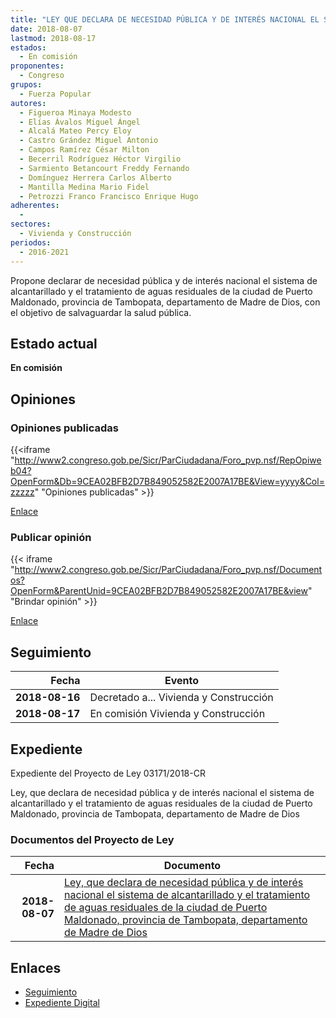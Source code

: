 ```yaml
---
title: "LEY QUE DECLARA DE NECESIDAD PÚBLICA Y DE INTERÉS NACIONAL EL SISTEMA DE ALCANTARILLADO Y EL TRATAMIENTO DE AGUAS RESIDUALES DE LA CIUDAD DE PUERTO MALDONADO, PROVINCIA DE TAMBOPATA, DEPARTAMENTO DE MADRE DE DIOS"
date: 2018-08-07
lastmod: 2018-08-17
estados: 
  - En comisión
proponentes: 
  - Congreso
grupos: 
  - Fuerza Popular
autores: 
  - Figueroa Minaya Modesto
  - Elías Ávalos Miguel Ángel
  - Alcalá Mateo Percy Eloy
  - Castro Grández Miguel Antonio
  - Campos Ramírez César Milton
  - Becerril Rodríguez Héctor Virgilio
  - Sarmiento Betancourt Freddy Fernando
  - Domínguez Herrera Carlos Alberto
  - Mantilla Medina Mario Fidel
  - Petrozzi Franco Francisco Enrique Hugo
adherentes: 
  - 
sectores: 
  - Vivienda y Construcción
periodos: 
  - 2016-2021
---
```


Propone declarar de necesidad pública y de interés nacional el sistema de alcantarillado y el tratamiento de aguas residuales de la ciudad de Puerto Maldonado, provincia de Tambopata, departamento de Madre de Dios, con el objetivo de salvaguardar la salud pública.


## Estado actual

**En comisión**

## Opiniones

### Opiniones publicadas

{{<iframe "http://www2.congreso.gob.pe/Sicr/ParCiudadana/Foro_pvp.nsf/RepOpiweb04?OpenForm&Db=9CEA02BFB2D7B849052582E2007A17BE&View=yyyy&Col=zzzzz" "Opiniones publicadas" >}}

[Enlace](http://www2.congreso.gob.pe/Sicr/ParCiudadana/Foro_pvp.nsf/RepOpiweb04?OpenForm&Db=9CEA02BFB2D7B849052582E2007A17BE&View=yyyy&Col=zzzzz)
### Publicar opinión

{{< iframe "http://www2.congreso.gob.pe/Sicr/ParCiudadana/Foro_pvp.nsf/Documentos?OpenForm&ParentUnid=9CEA02BFB2D7B849052582E2007A17BE&view" "Brindar opinión" >}}

[Enlace](http://www2.congreso.gob.pe/Sicr/ParCiudadana/Foro_pvp.nsf/Documentos?OpenForm&ParentUnid=9CEA02BFB2D7B849052582E2007A17BE&view)

## Seguimiento

| Fecha | Evento |
|------:|--------|
| **2018-08-16** | Decretado a... Vivienda y Construcción|
| **2018-08-17** | En comisión Vivienda y Construcción|


## Expediente

Expediente del Proyecto de Ley 03171/2018-CR

Ley, que declara de necesidad pública y de interés nacional el sistema de alcantarillado y el tratamiento de aguas residuales de la ciudad de Puerto Maldonado, provincia de Tambopata, departamento de Madre de Dios


### Documentos del Proyecto de Ley

| Fecha | Documento |
|------:|--------|
| **2018-08-07** | [Ley, que declara de necesidad pública y de interés nacional el sistema de alcantarillado y el tratamiento de aguas residuales de la ciudad de Puerto Maldonado, provincia de Tambopata, departamento de Madre de Dios](http://www.leyes.congreso.gob.pe/Documentos/2016_2021/Proyectos_de_Ley_y_de_Resoluciones_Legislativas/PL0317120180807.pdf) |

## Enlaces 

- [Seguimiento](http://www2.congreso.gob.pe/Sicr/TraDocEstProc/CLProLey2016.nsf/f7fff46988ca05b1052578e100829cc7/9ff3eb2997959718052582e20077b3b9?OpenDocument)
- [Expediente Digital](http://www2.congreso.gob.pe/Sicr/TraDocEstProc/CLProLey2016.nsf/f7fff46988ca05b1052578e100829cc7/9ff3eb2997959718052582e20077b3b9?OpenDocument&Click=05257FB7005EB655.eb71d0cf91d8294e05256cdf006b5706/$Body/0.1C6C)
